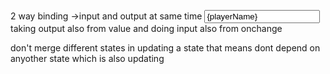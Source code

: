 2 way binding ->input and output at same time
<input type="text" value={playerName} required onChange={handlePlayerChange} />   
taking output also from value and doing input also from onchange

don't merge different states in updating a state that means dont depend on anyother state which is also updating 